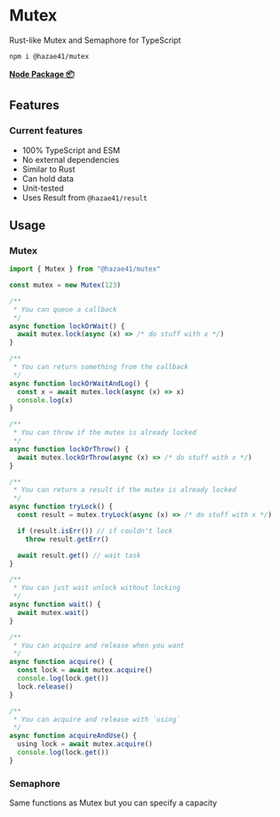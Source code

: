 # Mutex

Rust-like Mutex and Semaphore for TypeScript

```bash
npm i @hazae41/mutex
```

[**Node Package 📦**](https://www.npmjs.com/package/@hazae41/mutex)

## Features

### Current features
- 100% TypeScript and ESM
- No external dependencies
- Similar to Rust
- Can hold data
- Unit-tested
- Uses Result from `@hazae41/result`

## Usage

### Mutex

```typescript
import { Mutex } from "@hazae41/mutex"

const mutex = new Mutex(123)

/**
 * You can queue a callback 
 */
async function lockOrWait() {
  await mutex.lock(async (x) => /* do stuff with x */)
}

/**
 * You can return something from the callback
 */
async function lockOrWaitAndLog() {
  const x = await mutex.lock(async (x) => x)
  console.log(x)
}

/**
 * You can throw if the mutex is already locked
 */
async function lockOrThrow() {
  await mutex.lockOrThrow(async (x) => /* do stuff with x */)
}

/**
 * You can return a result if the mutex is already locked
 */
async function tryLock() {
  const result = mutex.tryLock(async (x) => /* do stuff with x */)

  if (result.isErr()) // if couldn't lock
    throw result.getErr()

  await result.get() // wait task
}

/**
 * You can just wait unlock without locking
 */
async function wait() {
  await mutex.wait()
}

/**
 * You can acquire and release when you want
 */
async function acquire() {
  const lock = await mutex.acquire()
  console.log(lock.get())
  lock.release()
}

/**
 * You can acquire and release with `using`
 */
async function acquireAndUse() {
  using lock = await mutex.acquire()
  console.log(lock.get())
}
```

### Semaphore

Same functions as Mutex but you can specify a capacity

